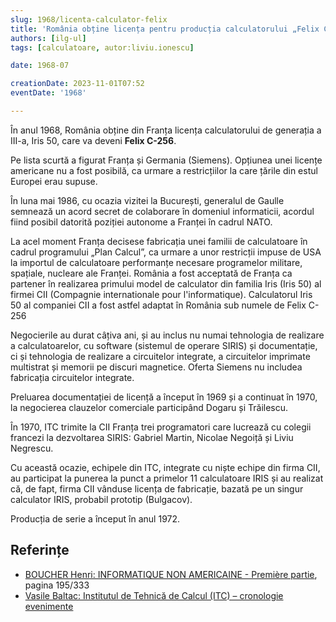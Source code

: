 ```yaml
---
slug: 1968/licenta-calculator-felix
title: 'România obține licența pentru producția calculatorului „Felix C-256”'
authors: [ilg-ul]
tags: [calculatoare, autor:liviu.ionescu]

date: 1968-07

creationDate: 2023-11-01T07:52
eventDate: '1968'

---
```


În anul 1968, România obține din Franța licența calculatorului de
generația a III-a, Iris 50, care va deveni **Felix C-256**.

<!-- truncate -->

Pe lista scurtă a figurat Franța și Germania (Siemens). Opțiunea
unei licențe americane nu a fost posibilă, ca urmare a restricțiilor
la care țările din estul Europei erau supuse.

În luna mai 1986,
cu ocazia
vizitei la București, generalul de Gaulle
semnează un acord secret de colaborare în domeniul informaticii,
acordul fiind posibil datorită poziției autonome a Franței în cadrul NATO.

La acel moment Franța decisese fabricația unei familii de
calculatoare în cadrul programului „Plan Calcul”, ca urmare a unor restricții
impuse de USA la importul de calculatoare performanțe necesare programelor
militare, spațiale, nucleare ale Franței. România a fost acceptată de Franța ca
partener în realizarea primului model de calculator din familia Iris (Iris 50) al
firmei CII (Compagnie internationale pour l'informatique). Calculatorul Iris 50
al companiei CII a fost astfel adaptat în România sub numele de Felix C-256

Negocierile au durat câțiva ani, și au inclus nu numai tehnologia de
realizare a calculatoarelor, cu software (sistemul de operare SIRIS)
și documentație,
ci și tehnologia de realizare a circuitelor integrate, a circuitelor
imprimate multistrat și memorii pe discuri magnetice.
Oferta Siemens nu includea fabricația circuitelor integrate.

Preluarea documentației de licență a început în 1969 și a continuat în 1970,
la negocierea clauzelor comerciale participând Dogaru și Trăilescu.

În 1970, ITC trimite la CII Franța trei programatori care lucrează cu colegii francezi la dezvoltarea SIRIS: Gabriel Martin, Nicolae Negoiță și
Liviu Negrescu.

Cu această ocazie, echipele din ITC, integrate cu niște echipe din firma
CII, au participat la punerea la punct a primelor 11 calculatoare IRIS și
au realizat că, de fapt, firma CII vânduse licența de fabricație, bazată
pe un singur calculator IRIS, probabil prototip (Bulgacov).

Producția de serie a început în anul 1972.

## Referințe

- [BOUCHER Henri: INFORMATIQUE NON AMERICAINE - Première partie](http://www.aconit.org/histoire/iga_boucher/pdf/Vol_E_700-745.pdf), pagina 195/333
- [Vasile Baltac: Institutul de Tehnică de Calcul (ITC) – cronologie evenimente](https://www.agir.ro/carte/un-institut-pentru-istorie-semicentenarul-institutului-pentru-tehnica-de-calcul-1968-2018-123155.html)
